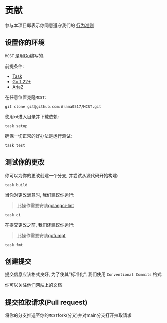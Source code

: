 # 贡献

参与本项目即表示你同意遵守我们的
[行为准则](https://github.com/Arama0517/MCST/blob/main/CODE_OF_CONDUCT.md)

## 设置你的环境
`MCST` 是用[Go](https://go.dev)编写的.

前提条件:

- [Task](https://taskfile.dev/installation)
- [Go 1.22+](https://go.dev/doc/install)
- [Aria2](https://github.com/aria2/aria2/releases)

在任意位置克隆`MCST`:

```shell
git clone git@github.com:Arama0517/MCST.git
```

使用`cd`进入目录并下载依赖:

```shell
task setup
```

确保一切正常的好办法是运行测试:

```shell
task test
```

## 测试你的更改

你可以为你的更改创建一个分支, 并尝试从源代码开始构建:

```shell
task build
```

当你对更改满意时, 我们建议你运行:

> 此操作需要安装[golangci-lint](https://golangci-lint.run/welcome/install)

```shell
task ci
```
在提交更改之前, 我们还建议你运行:

> 此操作需要安装[gofumpt](https://github.com/mvdan/gofumpt)

```shell
task fmt
```

## 创建提交

提交信息应该格式良好, 为了使其"标准化", 我们使用 `Conventional Commits` 格式

你可以关注[他们网站上的文档](https://www.conventionalcommits.org/)

## 提交拉取请求(Pull request)

将你的分支推送至你的`MCST`fork(分叉)并对main分支打开拉取请求
